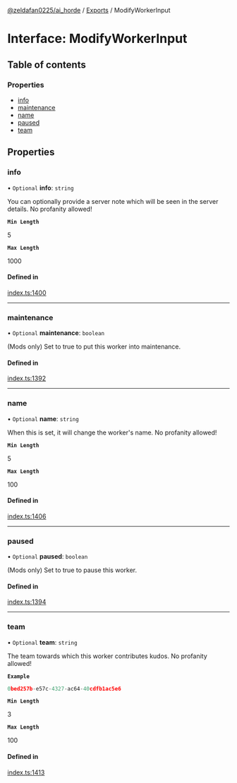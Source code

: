 [@zeldafan0225/ai_horde](../README.md) / [Exports](../modules.md) / ModifyWorkerInput

# Interface: ModifyWorkerInput

## Table of contents

### Properties

- [info](ModifyWorkerInput.md#info)
- [maintenance](ModifyWorkerInput.md#maintenance)
- [name](ModifyWorkerInput.md#name)
- [paused](ModifyWorkerInput.md#paused)
- [team](ModifyWorkerInput.md#team)

## Properties

### info

• `Optional` **info**: `string`

You can optionally provide a server note which will be seen in the server details. No profanity allowed!

**`Min Length`**

5

**`Max Length`**

1000

#### Defined in

[index.ts:1400](https://github.com/ZeldaFan0225/ai_horde/blob/90eaabf/index.ts#L1400)

___

### maintenance

• `Optional` **maintenance**: `boolean`

(Mods only) Set to true to put this worker into maintenance.

#### Defined in

[index.ts:1392](https://github.com/ZeldaFan0225/ai_horde/blob/90eaabf/index.ts#L1392)

___

### name

• `Optional` **name**: `string`

When this is set, it will change the worker's name. No profanity allowed!

**`Min Length`**

5

**`Max Length`**

100

#### Defined in

[index.ts:1406](https://github.com/ZeldaFan0225/ai_horde/blob/90eaabf/index.ts#L1406)

___

### paused

• `Optional` **paused**: `boolean`

(Mods only) Set to true to pause this worker.

#### Defined in

[index.ts:1394](https://github.com/ZeldaFan0225/ai_horde/blob/90eaabf/index.ts#L1394)

___

### team

• `Optional` **team**: `string`

The team towards which this worker contributes kudos. No profanity allowed!

**`Example`**

```ts
0bed257b-e57c-4327-ac64-40cdfb1ac5e6
```

**`Min Length`**

3

**`Max Length`**

100

#### Defined in

[index.ts:1413](https://github.com/ZeldaFan0225/ai_horde/blob/90eaabf/index.ts#L1413)
